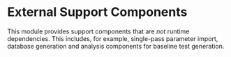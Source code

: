# External Support Components

This module provides support components that are *not* runtime
dependencies. This includes, for example, single-pass parameter import,
database generation and analysis components for baseline test generation.
